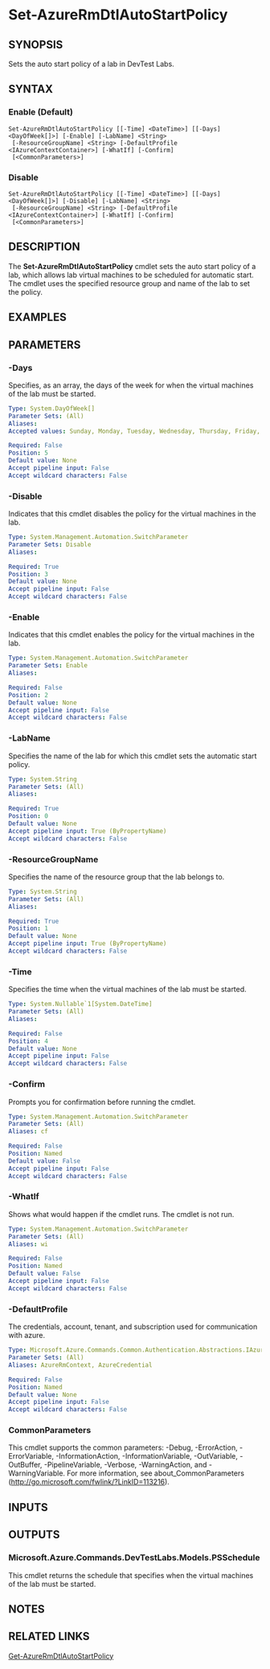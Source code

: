 ﻿---
external help file: Microsoft.Azure.Commands.DevTestLabs.dll-Help.xml
Module Name: AzureRM.DevTestLabs
ms.assetid: 3FADEC2E-4A2B-46EB-8A94-CF48D717C7FC
online version:
schema: 2.0.0
content_git_url: https://github.com/Azure/azure-powershell/blob/preview/src/ResourceManager/DevTestLabs/Commands.DevTestLabs/help/Set-AzureRmDtlAutoStartPolicy.md
original_content_git_url: https://github.com/Azure/azure-powershell/blob/preview/src/ResourceManager/DevTestLabs/Commands.DevTestLabs/help/Set-AzureRmDtlAutoStartPolicy.md
---

# Set-AzureRmDtlAutoStartPolicy

## SYNOPSIS
Sets the auto start policy of a lab in DevTest Labs.

## SYNTAX

### Enable (Default)
```
Set-AzureRmDtlAutoStartPolicy [[-Time] <DateTime>] [[-Days] <DayOfWeek[]>] [-Enable] [-LabName] <String>
 [-ResourceGroupName] <String> [-DefaultProfile <IAzureContextContainer>] [-WhatIf] [-Confirm]
 [<CommonParameters>]
```

### Disable
```
Set-AzureRmDtlAutoStartPolicy [[-Time] <DateTime>] [[-Days] <DayOfWeek[]>] [-Disable] [-LabName] <String>
 [-ResourceGroupName] <String> [-DefaultProfile <IAzureContextContainer>] [-WhatIf] [-Confirm]
 [<CommonParameters>]
```

## DESCRIPTION
The **Set-AzureRmDtlAutoStartPolicy** cmdlet sets the auto start policy of a lab, which allows lab virtual machines to be scheduled for automatic start.
The cmdlet uses the specified resource group and name of the lab to set the policy.

## EXAMPLES

## PARAMETERS

### -Days
Specifies, as an array, the days of the week for when the virtual machines of the lab must be started.

```yaml
Type: System.DayOfWeek[]
Parameter Sets: (All)
Aliases: 
Accepted values: Sunday, Monday, Tuesday, Wednesday, Thursday, Friday, Saturday

Required: False
Position: 5
Default value: None
Accept pipeline input: False
Accept wildcard characters: False
```

### -Disable
Indicates that this cmdlet disables the policy for the virtual machines in the lab.

```yaml
Type: System.Management.Automation.SwitchParameter
Parameter Sets: Disable
Aliases: 

Required: True
Position: 3
Default value: None
Accept pipeline input: False
Accept wildcard characters: False
```

### -Enable
Indicates that this cmdlet enables the policy for the virtual machines in the lab.

```yaml
Type: System.Management.Automation.SwitchParameter
Parameter Sets: Enable
Aliases: 

Required: False
Position: 2
Default value: None
Accept pipeline input: False
Accept wildcard characters: False
```

### -LabName
Specifies the name of the lab for which this cmdlet sets the automatic start policy.

```yaml
Type: System.String
Parameter Sets: (All)
Aliases: 

Required: True
Position: 0
Default value: None
Accept pipeline input: True (ByPropertyName)
Accept wildcard characters: False
```

### -ResourceGroupName
Specifies the name of the resource group that the lab belongs to.

```yaml
Type: System.String
Parameter Sets: (All)
Aliases: 

Required: True
Position: 1
Default value: None
Accept pipeline input: True (ByPropertyName)
Accept wildcard characters: False
```

### -Time
Specifies the time when the virtual machines of the lab must be started.

```yaml
Type: System.Nullable`1[System.DateTime]
Parameter Sets: (All)
Aliases: 

Required: False
Position: 4
Default value: None
Accept pipeline input: False
Accept wildcard characters: False
```

### -Confirm
Prompts you for confirmation before running the cmdlet.

```yaml
Type: System.Management.Automation.SwitchParameter
Parameter Sets: (All)
Aliases: cf

Required: False
Position: Named
Default value: False
Accept pipeline input: False
Accept wildcard characters: False
```

### -WhatIf
Shows what would happen if the cmdlet runs.
The cmdlet is not run.

```yaml
Type: System.Management.Automation.SwitchParameter
Parameter Sets: (All)
Aliases: wi

Required: False
Position: Named
Default value: False
Accept pipeline input: False
Accept wildcard characters: False
```

### -DefaultProfile
The credentials, account, tenant, and subscription used for communication with azure.

```yaml
Type: Microsoft.Azure.Commands.Common.Authentication.Abstractions.IAzureContextContainer
Parameter Sets: (All)
Aliases: AzureRmContext, AzureCredential

Required: False
Position: Named
Default value: None
Accept pipeline input: False
Accept wildcard characters: False
```

### CommonParameters
This cmdlet supports the common parameters: -Debug, -ErrorAction, -ErrorVariable, -InformationAction, -InformationVariable, -OutVariable, -OutBuffer, -PipelineVariable, -Verbose, -WarningAction, and -WarningVariable. For more information, see about_CommonParameters (http://go.microsoft.com/fwlink/?LinkID=113216).

## INPUTS

## OUTPUTS

### Microsoft.Azure.Commands.DevTestLabs.Models.PSSchedule
This cmdlet returns the schedule that specifies when the virtual machines of the lab must be started.

## NOTES

## RELATED LINKS

[Get-AzureRmDtlAutoStartPolicy](./Get-AzureRmDtlAutoStartPolicy.md)


